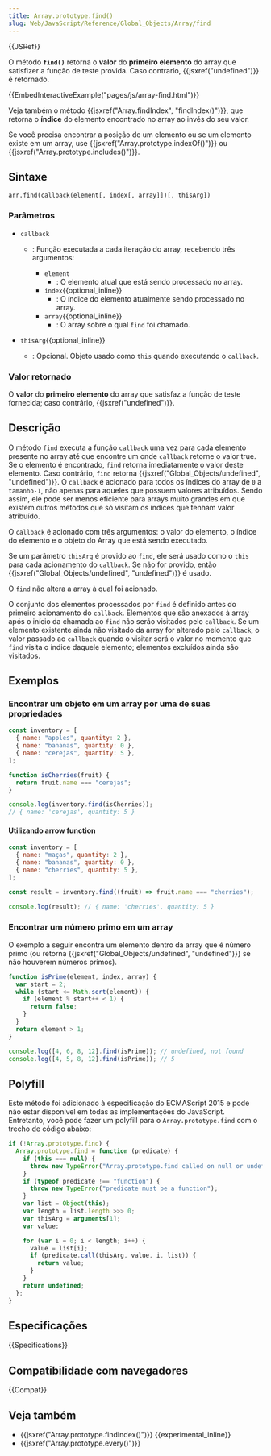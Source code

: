 ```yaml
---
title: Array.prototype.find()
slug: Web/JavaScript/Reference/Global_Objects/Array/find
---
```


{{JSRef}}

O método **`find()`** retorna o **valor** do **primeiro elemento** do array que satisfizer a função de teste provida. Caso contrario, {{jsxref("undefined")}} é retornado.

{{EmbedInteractiveExample("pages/js/array-find.html")}}

Veja também o método {{jsxref("Array.findIndex", "findIndex()")}}, que retorna o **índice** do elemento encontrado no array ao invés do seu valor.

Se você precisa encontrar a posição de um elemento ou se um elemento existe em um array, use {{jsxref("Array.prototype.indexOf()")}} ou {{jsxref("Array.prototype.includes()")}}.

## Sintaxe

```
arr.find(callback(element[, index[, array]])[, thisArg])
```

### Parâmetros

- `callback`

  - : Função executada a cada iteração do array, recebendo três argumentos:

    - `element`
      - : O elemento atual que está sendo processado no array.
    - `index`{{optional_inline}}
      - : O índice do elemento atualmente sendo processado no array.
    - `array`{{optional_inline}}
      - : O array sobre o qual `find` foi chamado.

- `thisArg`{{optional_inline}}
  - : Opcional. Objeto usado como `this` quando executando o `callback`.

### Valor retornado

O **valor** do **primeiro elemento** do array que satisfaz a função de teste fornecida; caso contrário, {{jsxref("undefined")}}.

## Descrição

O método `find` executa a função `callback` uma vez para cada elemento presente no array até que encontre um onde `callback` retorne o valor true. Se o elemento é encontrado, `find` retorna imediatamente o valor deste elemento. Caso contrário, `find` retorna {{jsxref("Global_Objects/undefined", "undefined")}}. O `callback` é acionado para todos os índices do array de `0` a `tamanho-1`, não apenas para aqueles que possuem valores atribuídos. Sendo assim, ele pode ser menos eficiente para arrays muito grandes em que existem outros métodos que só visitam os índices que tenham valor atribuído.

O `callback` é acionado com três argumentos: o valor do elemento, o índice do elemento e o objeto do Array que está sendo executado.

Se um parâmetro `thisArg` é provido ao `find`, ele será usado como o `this` para cada acionamento do `callback`. Se não for provido, então {{jsxref("Global_Objects/undefined", "undefined")}} é usado.

O `find` não altera a array à qual foi acionado.

O conjunto dos elementos processados por `find` é definido antes do primeiro acionamento do `callback`. Elementos que são anexados à array após o início da chamada ao `find` não serão visitados pelo `callback`. Se um elemento existente ainda não visitado da array for alterado pelo `callback`, o valor passado ao `callback` quando o visitar será o valor no momento que `find` visita o índice daquele elemento; elementos excluídos ainda são visitados.

## Exemplos

### Encontrar um objeto em um array por uma de suas propriedades

```js
const inventory = [
  { name: "apples", quantity: 2 },
  { name: "bananas", quantity: 0 },
  { name: "cerejas", quantity: 5 },
];

function isCherries(fruit) {
  return fruit.name === "cerejas";
}

console.log(inventory.find(isCherries));
// { name: 'cerejas', quantity: 5 }
```

#### Utilizando arrow function

```js
const inventory = [
  { name: "maças", quantity: 2 },
  { name: "bananas", quantity: 0 },
  { name: "cherries", quantity: 5 },
];

const result = inventory.find((fruit) => fruit.name === "cherries");

console.log(result); // { name: 'cherries', quantity: 5 }
```

### Encontrar um número primo em um array

O exemplo a seguir encontra um elemento dentro da array que é número primo (ou retorna {{jsxref("Global_Objects/undefined", "undefined")}} se não houverem números primos).

```js
function isPrime(element, index, array) {
  var start = 2;
  while (start <= Math.sqrt(element)) {
    if (element % start++ < 1) {
      return false;
    }
  }
  return element > 1;
}

console.log([4, 6, 8, 12].find(isPrime)); // undefined, not found
console.log([4, 5, 8, 12].find(isPrime)); // 5
```

## Polyfill

Este método foi adicionado à especificação do ECMAScript 2015 e pode não estar disponível em todas as implementações do JavaScript. Entretanto, você pode fazer um polyfill para o `Array.prototype.find` com o trecho de código abaixo:

```js
if (!Array.prototype.find) {
  Array.prototype.find = function (predicate) {
    if (this === null) {
      throw new TypeError("Array.prototype.find called on null or undefined");
    }
    if (typeof predicate !== "function") {
      throw new TypeError("predicate must be a function");
    }
    var list = Object(this);
    var length = list.length >>> 0;
    var thisArg = arguments[1];
    var value;

    for (var i = 0; i < length; i++) {
      value = list[i];
      if (predicate.call(thisArg, value, i, list)) {
        return value;
      }
    }
    return undefined;
  };
}
```

## Especificações

{{Specifications}}

## Compatibilidade com navegadores

{{Compat}}

## Veja também

- {{jsxref("Array.prototype.findIndex()")}} {{experimental_inline}}
- {{jsxref("Array.prototype.every()")}}
